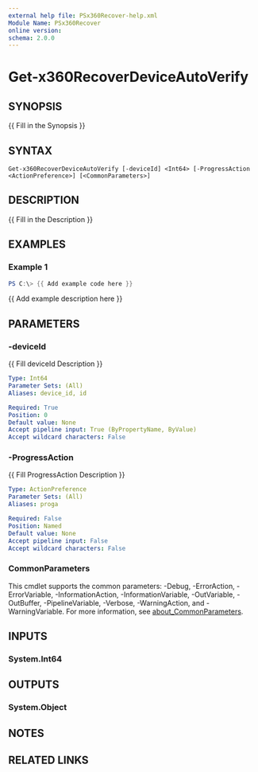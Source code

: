 ```yaml
---
external help file: PSx360Recover-help.xml
Module Name: PSx360Recover
online version:
schema: 2.0.0
---
```


# Get-x360RecoverDeviceAutoVerify

## SYNOPSIS
{{ Fill in the Synopsis }}

## SYNTAX

```
Get-x360RecoverDeviceAutoVerify [-deviceId] <Int64> [-ProgressAction <ActionPreference>] [<CommonParameters>]
```

## DESCRIPTION
{{ Fill in the Description }}

## EXAMPLES

### Example 1
```powershell
PS C:\> {{ Add example code here }}
```

{{ Add example description here }}

## PARAMETERS

### -deviceId
{{ Fill deviceId Description }}

```yaml
Type: Int64
Parameter Sets: (All)
Aliases: device_id, id

Required: True
Position: 0
Default value: None
Accept pipeline input: True (ByPropertyName, ByValue)
Accept wildcard characters: False
```

### -ProgressAction
{{ Fill ProgressAction Description }}

```yaml
Type: ActionPreference
Parameter Sets: (All)
Aliases: proga

Required: False
Position: Named
Default value: None
Accept pipeline input: False
Accept wildcard characters: False
```

### CommonParameters
This cmdlet supports the common parameters: -Debug, -ErrorAction, -ErrorVariable, -InformationAction, -InformationVariable, -OutVariable, -OutBuffer, -PipelineVariable, -Verbose, -WarningAction, and -WarningVariable. For more information, see [about_CommonParameters](http://go.microsoft.com/fwlink/?LinkID=113216).

## INPUTS

### System.Int64

## OUTPUTS

### System.Object

## NOTES

## RELATED LINKS
